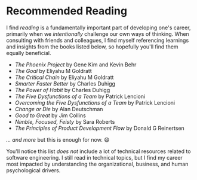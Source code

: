 # Recommended Reading

I find _reading_ is a fundamentally important part of developing one's career, primarily when we _intentionally_ challenge our own ways of thinking.
When consulting with friends and colleagues, I find myself referencing learnings and insights from the books listed below, so hopefully you'll find them equally beneficial.


* _The Phoenix Project_ by Gene Kim and Kevin Behr
* _The Goal_ by Eliyahu M Goldratt
* _The Critical Chain_ by Eliyahu M Goldratt
* _Smarter Faster Better_ by Charles Duhigg
* _The Power of Habit_ by Charles Duhigg
* _The Five Dysfunctions of a Team_ by Patrick Lencioni
* _Overcoming the Five Dysfunctions of a Team_ by Patrick Lencioni
* _Change or Die_ by Alan Deutschman
* _Good to Great_ by Jim Collins
* _Nimble, Focused, Feisty_ by Sara Roberts
* _The Principles of Product Development Flow_ by Donald G Reinertsen


_... and more_ but this is enough for now. :smile:

You'll notice this list *does not* include a lot of technical resources related to software engineering. 
I still read in technical topics, but I find my career most impacted by understanding the organizational, business, and human psychological drivers.
